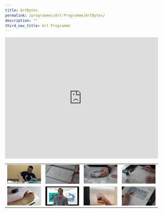 ```yaml
---
title: ArtBytes
permalink: /programmes/Art-Programme/ArtBytes/
description: ""
third_nav_title: Art Programme
---
```

<div>
<iframe width="100%" height="400px" name="iframe_a" src="https://www.youtube.com/embed/4_POKpHrAP4" title="P3 Art HBL Term 3 Week 3" frameborder="0" allow="accelerometer; autoplay; clipboard-write; encrypted-media; gyroscope; picture-in-picture; web-share" allowfullscreen=""></iframe>
<table style="width:100%"><tbody><tr>
<td style="width:25%"><a class="one" href="https://www.youtube.com/embed/Rqcs3pEz3Lo?autoplay=1" target="iframe_a"><img src="/images/canvas_video3.jpg"></a></td>
	<td style="width:25%"><a class="one" href="https://www.youtube.com/embed/x3Cv5rx1BFc?autoplay=1" target="iframe_a"><img src="/images/canvas_video4.jpg"></a></td>
	<td style="width:25%"><a class="one" href="https://www.youtube.com/embed/OyB9JQ8RJH0?autoplay=1" target="iframe_a"><img src="/images/canvas_video5.jpg"></a></td>
<td style="width:25%"><a class="one" href="https://www.youtube.com/embed/Jq0OzB--CdY?autoplay=1" target="iframe_a"><img src="/images/canvas_video6.jpg"></a></td>
	</tr><tr>
<td style="width:25%"><a class="one" href="https://www.youtube.com/embed/1dkKQFi3TWQ?autoplay=1" target="iframe_a"><img src="/images/canvas_video7.jpg"></a></td>
	<td style="width:25%"><a class="one" href="https://www.youtube.com/embed/SlN_UXh-9fE?autoplay=1" target="iframe_a"><img src="/images/canvas_video8.jpg"></a></td>
	<td style="width:25%"><a class="one" href="https://www.youtube.com/embed/Z8nrV1ccxs8?autoplay=1" target="iframe_a"><img src="/images/canvas_video9.jpg"></a></td>
<td style="width:25%"><a class="one" href="https://www.youtube.com/embed/W3l8-bavJFI?autoplay=1" target="iframe_a"><img src="/images/canvas_video10.jpg"></a></td>
	</tr></tbody></table></div>